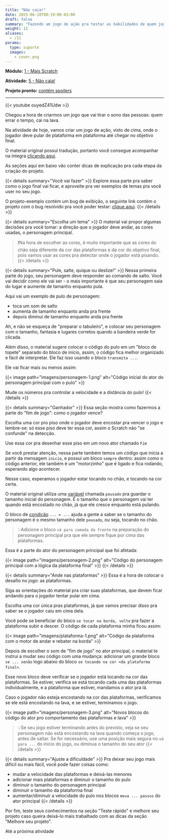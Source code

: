 ```yaml
---
title: "Não caia!"
date: 2025-06-10T08:19:00-03:00
draft: false
summary: "Fazendo um jogo de ação pra testar as habilidades de quem jogar"
weight: 12
aliases:
  - /11
params:
  type: suporte
  images:
    - cover.png
---
```


**Módulo:** [1 - Mais Scratch](https://projects.raspberrypi.org/pt-BR/pathways/more-scratch)

**Atividade:** [5 - Não caia!](https://projects.raspberrypi.org/pt-BR/projects/dont-fall-in)

**Projeto pronto:** [contém spoilers](https://scratch.mit.edu/projects/1186975235/)

---

{{< youtube ouyedZ41Udw >}}

Chegou a hora de criarmos um jogo que vai tirar o sono das pessoas: quem errar o tempo, cai na lava.

Na atividade de hoje, vamos criar um jogo de ação, visto de cima, onde o jogador deve pular de plataforma em plataforma até chegar no objetivo final.

O material original possui tradução, portanto você consegue acompanhar na íntegra [clicando aqui](https://projects.raspberrypi.org/pt-BR/projects/dont-fall-in).

As seções aqui em baixo vão conter dicas de explicação pra cada etapa da criação do projeto.

{{< details summary="Você vai fazer" >}}
Explore essa parte pra saber como o jogo final vai ficar, e aproveite pra ver exemplos de temas pra você user no seu jogo.

O projeto-exemplo contém um bug de exibição, o seguinte link contém o projeto com o bug resolvido pra você poder testar: [clique aqui](https://scratch.mit.edu/projects/1186959599/).
{{< /details >}}

{{< details summary="Escolha um tema" >}}
O material vai propor algumas decisões pra você tomar: a direção que o jogador deve andar, as cores usadas, o personagem principal.

> ❗Na hora de escolher as cores, é muito importante que as cores do chão seja diferente da cor das plataformas e da cor do objetivo final, pois vamos usar as cores pra detectar onde o jogador está pisando.
{{< /details >}}

{{< details summary="Pule, salte, quique ou deslize!" >}}
Nessa primeira parte do jogo, seu personagem deve responder ao comando de salto. Você vai decidir como ele vai ser - o mais importante é que seu personagem saia do lugar e aumente de tamanho enquanto pula.

Aqui vai um exemplo de pulo de personagem:

- toca um som de salto
- aumenta de tamanho enquanto anda pra frente
- depois diminui de tamanho enquanto anda pra frente

Ah, e não se esqueça de "preparar o tabuleiro", e colocar seu personagem com o tamanho, fantasia e lugares corretos quando a bandeira verde for clicada.

Além disso, o material sugere colocar o código do pulo em um "bloco de topete" separado do bloco de início, assim, o código fica melhor organizado e fácil de interpretar. Ele faz isso usando o bloco `transmita ...`.

Ele vai ficar mais ou menos assim:

{{< image path="imagens/personagem-1.png" alt="Código inicial do ator do personagem principal com o pulo" >}}

Mude os números pra controlar a velocidade e a distância do pulo!
{{< /details >}}

{{< details summary="Ganhador" >}}
Essa seção mostra como fazermos a parte do "fim de jogo": como o jogador vence?

Escolha uma cor pro piso onde o jogador deve encostar pra vencer o jogo e lembre-se: só esse piso deve ter essa cor, assim o Scratch não "se confunde" na detecção.

Use essa cor pra desenhar esse piso em um novo ator chamado `Fim`

Se você prestar atenção, nessa parte também temos um código que inicia a partir da mensagem `inicio`, e possui um bloco `sempre` dentro: assim como o código anterior, ele também é um "motorzinho" que é ligado e fica rodando, esperando algo acontecer.

Nesse caso, esperamos o jogador estar tocando no chão, e tocando na cor certa.

O material original utiliza uma [variável](/conceitos/variaveis/) chamada `pousado` pra guardar o tamanho inicial do personagem. É o tamanho que o personagem vai ter quando está encostado no chão, já que ele cresce enquanto está pulando.

O bloco de [condição](/conceitos/condicoes/) `... = ...` ajuda a gente a saber se o tamanho do personagem é o mesmo tamanho dele `pousado`, ou seja, tocando no chão.

> 💡Adicione o bloco `vá para camada da frente` na preparação do personagem principal pra que ele sempre fique por cima das plataformas.

Essa é a parte do ator do personagem principal que foi afetada:

{{< image path="imagens/personagem-2.png" alt="Código do personagem principal com a lógica da plataforma final" >}}
{{< /details >}}

{{< details summary="Ande nas plataformas" >}}
Essa é a hora de colocar o desafio no jogo: as plataformas.

Siga as orientações do material pra criar suas plataformas, que devem ficar andando para o jogador tentar pular em cima.

Escolha uma cor única pras plataformas, já que vamos precisar disso pra saber se o jogador caiu em cima dela.

Você pode se beneficiar do bloco `se tocar na borda, volte` pra fazer a plataforma subir e descer. O código de cada plataforma minha ficou assim:

{{< image path="imagens/plataforma-1.png" alt="Código da plataforma com o motor de andar e rebater na borda" >}}

Depois de escolher o som de "fim de jogo" no ator principal, o material te instrui a mudar seu código com uma mudança: adicionar um grande bloco `se ... senão` logo abaixo do bloco `se tocando na cor <da plataforma final>`.

Esse novo bloco deve verificar se o jogador está tocando na cor das plataformas. Se estiver, verifica se está tocando cada uma das plataformas individualmente, e a plataforma que estiver, mandamos o ator pra lá.

Caso o jogador não esteja encostando na cor das plataformas, verificamos se ele está encostando na lava, e se estiver, terminamos o jogo.

{{< image path="imagens/personagem-3.png" alt="Novos blocos do código do ator pro comportamento das plataformas e lava" >}}

> 💡Se seu jogo estiver terminando antes do previsto, veja se seu personagem não está encostando na lava quando começa o jogo, antes de saltar. Se for necessário, use uma posição mais segura no `vá para ...` do início do jogo, ou diminua o tamanho do seu ator
{{< /details >}}

{{< details summary="Ajuste a dificuldade" >}}
Pra deixar seu jogo mais difícil ou mais fácil, você pode fazer coisas como:

- mudar a velocidade das plataformas e deixá-las menores
- adicionar mais plataformas e diminuir o tamanho do pulo
- diminuir o tamanho do personagem principal
- diminuir o tamanho da plataforma final
- aumentar/diminuir a velocidade do pulo nos blocos `mova ... passos` do ator principal
{{< /details >}}

Por fim, teste seus conhecimentos na seção "Teste rápido" e melhore seu projeto caso queira deixá-lo mais trabalhado com as dicas da seção "Melhore seu projeto".

Até a próxima atividade
